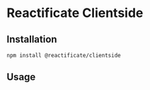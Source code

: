 # Reactificate Clientside

## Installation
```
npm install @reactificate/clientside
```

## Usage

```node

```